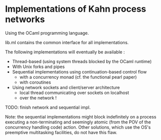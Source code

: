 Implementations of Kahn process networks
========================================

Using the OCaml programming language.

lib.ml contains the common interface for all implementations.

The following implementations will eventually be available :
* Thread-based (using system threads blocked by the OCaml runtime)
* With Unix forks and pipes
* Sequential implementations using continuation-based control flow
  * with a concurrency monad (cf. the functional pearl paper)
  * with coroutines
* Using network sockets and client/server architecture
  * local thread communicating over sockets on localhost
  * over the network !

TODO: finish network and sequential impl.

Note: the sequential implementations might block indefinitely on a process
executing a non-terminating and seemingly atomic (from the POV of the
concurrency handling code) action. Other solutions, which use the OS's
preemptive multitasking facilities, do not have this flaw.
